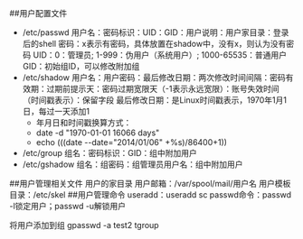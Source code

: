 ##用户配置文件
+ /etc/passwd 
    用户名：密码标识：UID：GID：用户说明：用户家目录：登录后的shell
    密码：x表示有密码，具体放置在shadow中，没有x，则认为没有密码
    UID：0：管理员; 1-999：伪用户（系统用户）; 1000-65535：普通用户
    GID：初始组ID，可以修改附加组
+ /etc/shadow
    用户名：用户密码：最后修改日期：两次修改时间间隔：密码有效期：过期前提示天：密码过期宽限天（-1表示永远宽限）：账号失效时间（时间戳表示）：保留字段
    最后修改日期：是Linux时间戳表示，1970年1月1日，每过一天添加1
    * 年月日和时间戳换算方式：
    * date -d "1970-01-01 16066 days"
    * echo $(($(date --date="2014/01/06" +%s)/86400+1))
+ /etc/group
    组名：密码标识：GID：组中附加用户
+ /etc/gshadow
    组名：组密码：组管理员用户名：组中附加用户

##用户管理相关文件
    用户的家目录
    用户邮箱：/var/spool/mail/用户名
    用户模板目录：/etc/skel
##用户管理命令
    useradd：useradd sc
    passwd命令：passwd -l锁定用户；passwd -u解锁用户

将用户添加到组
gpasswd -a test2 tgroup
